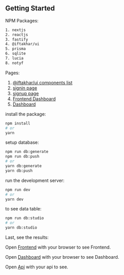 ## Getting Started

NPM Packages:

```bash
1. nextjs
2. reactjs
3. fastify
4. @iftakhar/ui
5. prisma
6. sqlite
7. lucia
8. notyf

```

Pages:

1. [@iftakhar/ui components list](http://localhost:5000)
2. [signin page](http://localhost:5000/auth/sign-in)
3. [signup page](http://localhost:5000/auth/sign-up)
4. [Frontend Dashboard](http://localhost:5000/dashboard)
5. [Dashboard](http://localhost:5001)

install the package:

```bash
npm install
# or
yarn
```

setup database:

```bash
npm run db:generate
npm run db:push
# or
yarn db:generate
yarn db:push
```

run the development server:

```bash
npm run dev
# or
yarn dev
```

to see data table:

```bash
npm run db:studio
# or
yarn db:studio
```

Last, see the results:

Open [Frontend](http://localhost:5000) with your browser to see Frontend.

Open [Dashboard](http://localhost:5001) with your browser to see Dashboard.

Open [Api](http://localhost:8000) with your api to see.
